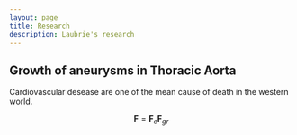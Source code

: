 ```yaml
---
layout: page
title: Research
description: Laubrie's research
---
```



## Growth of aneurysms in Thoracic Aorta
Cardiovascular desease are one of the mean cause of death in the western world.

$$
\pmb{F}=\pmb{F}_{e}\pmb{F}_{gr}
$$
